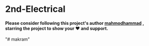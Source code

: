# 2nd-Electrical
#### Please consider following this project's author [mahmodhammad](https://github.com/mahmodHammad) , starring the project to show your ❤️ and support.
"# makram" 
